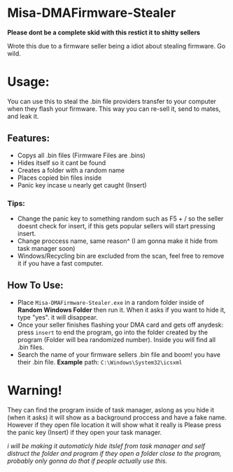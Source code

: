 # Misa-DMAFirmware-Stealer

**Please dont be a complete skid with this restict it to shitty sellers**

Wrote this due to a firmware seller being a idiot about stealing firmware. Go wild.

# Usage:
You can use this to steal the .bin file providers transfer to your computer when they flash your firmware. This way you can re-sell it, send to mates, and leak it.

## Features:

- Copys all .bin files (Firmware Files are .bins)
- Hides itself so it cant be found
- Creates a folder with a random name
- Places copied bin files inside
- Panic key incase u nearly get caught (Insert)

### Tips:
- Change the panic key to something random such as F5 + / so the seller doesnt check for insert, if this gets popular sellers will start pressing insert.
- Change proccess name, same reason^ (I am gonna make it hide from task manager soon)
- Windows/Recycling bin are excluded from the scan, feel free to remove it if you have a fast computer.

## How To Use:

- Place `Misa-DMAFirmware-Stealer.exe` in a random folder inside of **Random Windows Folder** then run it. When it asks if you want to hide it, type "yes". it will disappear.
- Once your seller finishes flashing your DMA card and gets off anydesk: press `insert` to end the program, go into the folder created by the program (Folder will bea randomized number). Inside you will find all .bin files.
- Search the name of your firmware sellers .bin file and boom! you have their .bin file.
**Example** path: `C:\Windows\System32\icsxml`

# Warning!
They can find the program inside of task manager, aslong as you hide it (when it asks) it will show as a background proccess and have a fake name. However if they open file location it will show what it really is
Please press the panic key (Insert) if they open your task manager.

*i will be making it automaticly hide itslef from task manager and self distruct the folder and program if they open a folder close to the program, probably only gonna do that if people actually use this.*






